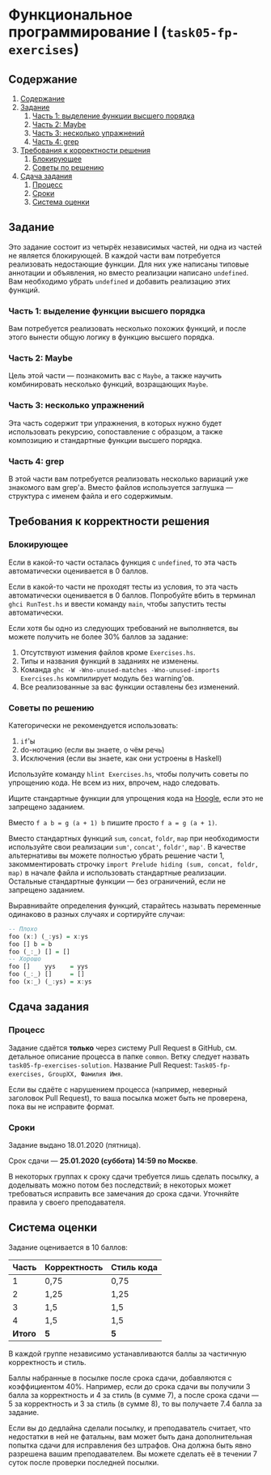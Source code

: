# Функциональное программирование I (`task05-fp-exercises`)
## Содержание
1. [Содержание](#содержание)
1. [Задание](#задание)
    1. [Часть 1: выделение функции высшего порядка](#часть-1-выделение-функции-высшего-порядка)
    1. [Часть 2: Maybe](#часть-2-maybe)
    1. [Часть 3: несколько упражнений](#часть-3-несколько-упражнений)
    1. [Часть 4: grep](#часть-4-grep)
1. [Требования к корректности решения](#требования-к-корректности-решения)
    1. [Блокирующее](#блокирующее)
    1. [Советы по решению](#советы-по-решению)
1. [Сдача задания](#сдача-задания)
    1. [Процесс](#процесс)
    1. [Сроки](#сроки)
    1. [Система оценки](#система-оценки)
    
## Задание
Это задание состоит из четырёх независимых частей, ни одна из частей не 
является блокирующей. В каждой части вам потребуется реализовать недостающие 
функции. Для них уже написаны типовые аннотации и объявления, но вместо 
реализации написано `undefined`. Вам необходимо убрать `undefined` и добавить
реализацию этих функций.

### Часть 1: выделение функции высшего порядка
Вам потребуется реализовать несколько похожих функций, и после этого вынести общую логику в функцию высшего порядка.

### Часть 2: Maybe
Цель этой части — познакомить вас с `Maybe`, а также научить комбинировать 
несколько функций, возращающих `Maybe`.

### Часть 3: несколько упражнений
Эта часть содержит три упражнения, в которых нужно будет использовать 
рекурсию, сопоставление с образцом, а также композицию и стандартные функции 
высшего порядка.

### Часть 4: grep
В этой части вам потребуется реализовать несколько вариаций уже знакомого вам
 grep'а. Вместо файлов используется заглушка — структура с именем файла и его содержимым.
  
## Требования к корректности решения
### Блокирующее
Если в какой-то части осталась функция с `undefined`, то эта часть автоматически оценивается в 0 баллов.

Если в какой-то части не проходят тесты из условия, то эта часть автоматически оценивается в 0 баллов.
Попробуйте вбить в терминал `ghci RunTest.hs` и ввести команду `main`, чтобы запустить тесты 
автоматически.

Если хотя бы одно из следующих требований не выполняется, вы можете получить не более 30% баллов за задание:
1. Отсутствуют измения файлов кроме `Exercises.hs`.
1. Типы и названия функций в заданиях не изменены.
1. Команда `ghc -W -Wno-unused-matches -Wno-unused-imports Exercises.hs` компилирует модуль без warning'ов.
1. Все реализованные за вас функции оставлены без изменений.

### Советы по решению
Категорически не рекомендуется использовать:
1. `if`'ы
1. do-нотацию (если вы знаете, о чём речь)
1. Исключения (если вы знаете, как они устроены в Haskell)

Используйте команду `hlint Exercises.hs`, чтобы получить советы по упрощению 
кода. Не всем из них, впрочем, надо следовать.

Ищите стандартные функции для упрощения кода на [Hoogle](https://hoogle.haskell.org/),
если это не запрещено заданием.

Вместо `f a b = g (a + 1) b` пишите просто `f a = g (a + 1)`.

Вместо стандартных функций `sum`, `concat`, `foldr`, `map` при необходимости
используйте свои реализации `sum'`, `concat'`, `foldr'`, `map'`.
В качестве альтернативы вы можете полностью убрать решение части 1,
закомментировать строчку `import Prelude hiding (sum, concat, foldr, map)`
в начале файла и использовать стандартные реализации.
Остальные стандартные функции — без ограничений, если не запрещено заданием.

Выравнивайте определения функций, старайтесь называть переменные одинаково
в разных случаях и сортируйте случаи:
```haskell
-- Плохо
foo (x:) (_:ys) = x:ys
foo [] b = b
foo (_:_) [] = []
-- Хорошо
foo []    yys    = yys
foo (_:_) []     = []
foo (x:_) (_:ys) = x:ys
```

## Сдача задания
### Процесс
Задание сдаётся **только** через систему Pull Request в GitHub, см. детальное описание
процесса в папке `common`. Ветку следует назвать `task05-fp-exercises-solution`.
Название Pull Request: `Task05-fp-exercises, GroupXX, Фамилия Имя`.

Если вы сдаёте с нарушением процесса (например, неверный заголовок Pull Request),
то ваша посылка может быть не проверена, пока вы не исправите формат.

### Сроки
Задание выдано 18.01.2020 (пятница).

Срок сдачи — **25.01.2020 (суббота) 14:59 по Москве**.

В некоторых группах к сроку сдачи требуется лишь сделать посылку,
а доделывать можно потом без последствий; в некоторых может требоваться
исправить все замечания до срока сдачи.
Уточняйте правила у своего преподавателя.

## Система оценки
Задание оценивается в 10 баллов:

| Часть | Корректность | Стиль кода  |
| ----- | ------------ | ------------|
| 1 | 0,75 | 0,75 |
| 2 | 1,25 | 1,25 |
| 3 | 1,5  | 1,5  |
| 4 | 1,5  | 1,5  |
| **Итого** | **5** | **5** |

В каждой группе независимо устанавливаются баллы за частичную корректность и стиль.

Баллы набранные в посылке после срока сдачи, добавляются с коэффициентом 40%.
Например, если до срока сдачи вы получили 3 балла за корректность и 4 за стиль
(в сумме 7), а после срока сдачи — 5 за корректность и 3 за стиль (в сумме 8),
то вы получаете 7.4 балла за задание.

Если вы до дедлайна сделали посылку, и преподаватель считает, что недостатки в ней
не фатальны, вам может быть дана дополнительная попытка сдачи для исправления без штрафов.
Она должна быть явно разрешена вашим преподавателем.
Вы можете сделать её в течении 7 суток после проверки последней посылки.
